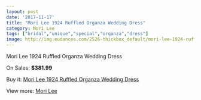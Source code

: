 ```yaml
---
layout: post
date: '2017-11-17'
title: "Mori Lee 1924 Ruffled Organza Wedding Dress"
category: Mori Lee
tags: ["bridal","unique","special","organza","dress"]
image: http://img.eudances.com/2526-thickbox_default/mori-lee-1924-ruffled-organza-wedding-dress.jpg
---
```

Mori Lee 1924 Ruffled Organza Wedding Dress

On Sales: **$381.99**
<a href="https://www.eudances.com/en/mori-lee/841-mori-lee-1924-ruffled-organza-wedding-dress.html"><amp-img layout="responsive" width="600" height="600" src="//img.eudances.com/2526-thickbox_default/mori-lee-1924-ruffled-organza-wedding-dress.jpg" alt="Mori Lee 1924 Ruffled Organza Wedding Dress 0" /></a>
<a href="https://www.eudances.com/en/mori-lee/841-mori-lee-1924-ruffled-organza-wedding-dress.html"><amp-img layout="responsive" width="600" height="600" src="//img.eudances.com/2529-thickbox_default/mori-lee-1924-ruffled-organza-wedding-dress.jpg" alt="Mori Lee 1924 Ruffled Organza Wedding Dress 1" /></a>
<a href="https://www.eudances.com/en/mori-lee/841-mori-lee-1924-ruffled-organza-wedding-dress.html"><amp-img layout="responsive" width="600" height="600" src="//img.eudances.com/2528-thickbox_default/mori-lee-1924-ruffled-organza-wedding-dress.jpg" alt="Mori Lee 1924 Ruffled Organza Wedding Dress 2" /></a>
<a href="https://www.eudances.com/en/mori-lee/841-mori-lee-1924-ruffled-organza-wedding-dress.html"><amp-img layout="responsive" width="600" height="600" src="//img.eudances.com/2527-thickbox_default/mori-lee-1924-ruffled-organza-wedding-dress.jpg" alt="Mori Lee 1924 Ruffled Organza Wedding Dress 3" /></a>

Buy it: [Mori Lee 1924 Ruffled Organza Wedding Dress](https://www.eudances.com/en/mori-lee/841-mori-lee-1924-ruffled-organza-wedding-dress.html "Mori Lee 1924 Ruffled Organza Wedding Dress")

View more: [Mori Lee](https://www.eudances.com/en/9-mori-lee "Mori Lee")
